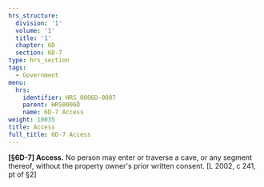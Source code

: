 ```yaml
---
hrs_structure:
  division: '1'
  volume: '1'
  title: '1'
  chapter: 6D
  section: 6D-7
type: hrs_section
tags:
  - Government
menu:
  hrs:
    identifier: HRS_0006D-0007
    parent: HRS0006D
    name: 6D-7 Access
weight: 10035
title: Access
full_title: 6D-7 Access
---
```

**[§6D-7] Access.** No person may enter or traverse a cave, or any segment thereof, without the property owner's prior written consent. [L 2002, c 241, pt of §2]